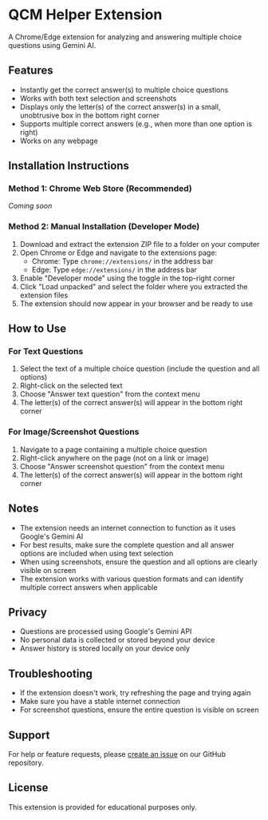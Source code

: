# QCM Helper Extension

A Chrome/Edge extension for analyzing and answering multiple choice questions using Gemini AI.

## Features

- Instantly get the correct answer(s) to multiple choice questions
- Works with both text selection and screenshots
- Displays only the letter(s) of the correct answer(s) in a small, unobtrusive box in the bottom right corner
- Supports multiple correct answers (e.g., when more than one option is right)
- Works on any webpage

## Installation Instructions

### Method 1: Chrome Web Store (Recommended)
*Coming soon*

### Method 2: Manual Installation (Developer Mode)

1. Download and extract the extension ZIP file to a folder on your computer
2. Open Chrome or Edge and navigate to the extensions page:
   - Chrome: Type `chrome://extensions/` in the address bar
   - Edge: Type `edge://extensions/` in the address bar
3. Enable "Developer mode" using the toggle in the top-right corner
4. Click "Load unpacked" and select the folder where you extracted the extension files
5. The extension should now appear in your browser and be ready to use

## How to Use

### For Text Questions
1. Select the text of a multiple choice question (include the question and all options)
2. Right-click on the selected text
3. Choose "Answer text question" from the context menu
4. The letter(s) of the correct answer(s) will appear in the bottom right corner

### For Image/Screenshot Questions
1. Navigate to a page containing a multiple choice question
2. Right-click anywhere on the page (not on a link or image)
3. Choose "Answer screenshot question" from the context menu
4. The letter(s) of the correct answer(s) will appear in the bottom right corner

## Notes
- The extension needs an internet connection to function as it uses Google's Gemini AI
- For best results, make sure the complete question and all answer options are included when using text selection
- When using screenshots, ensure the question and all options are clearly visible on screen
- The extension works with various question formats and can identify multiple correct answers when applicable

## Privacy
- Questions are processed using Google's Gemini API
- No personal data is collected or stored beyond your device
- Answer history is stored locally on your device only

## Troubleshooting
- If the extension doesn't work, try refreshing the page and trying again
- Make sure you have a stable internet connection
- For screenshot questions, ensure the entire question is visible on screen

## Support
For help or feature requests, please [create an issue](https://github.com/yourusername/qcm-helper/issues) on our GitHub repository.

## License
This extension is provided for educational purposes only. 